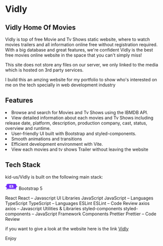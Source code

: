 # Vidly

<h2> Vidly Home Of Movies </h2>

<p> Vidly is top of free Movie and Tv Shows static website, where to watch movies trailers and all information online free without registration required. With a big database and great features, we're confident Vidly is the best free movies online website in the space that you can't simply miss!

This site does not store any files on our server, we only linked to the media which is hosted on 3rd party services. </p>

<p>I build this an amzing website for my portfolio to show who's interested on me on the tech specially in web development industry </p>

<h2> Features</h2>
 <li>Browse and search for Movies and Tv Shows using the IBMDB API.</li> 
 <li>View detailed information about each movies and Tv Shows including release date, platform, description, production company, cast, status, overview and runtime.</li>
 <li>User-friendly UI built with Bootstrap and styled-components.</li>
 <li>Smooth animations and transitions</li>
 <li>Efficient development environment with Vite.</li>
 <li>View each movies and tv shows Trailer without leaving the website</li>

<h2>Tech Stack</h2>
<p>kid-us/Vidly is built on the following main stack:</p>

<p><img src="https://raw.githubusercontent.com/devicons/devicon/master/icons/bootstrap/bootstrap-plain-wordmark.svg" alt="bootstrap" width="40" height="20"/> Bootstrap 5</p>
React React – Javascript UI Libraries
JavaScript JavaScript – Languages
TypeScript TypeScript – Languages
ESLint ESLint – Code Review
axios axios – Javascript Utilities & Libraries
styled-components styled-components – JavaScript Framework Components
Prettier Prettier – Code Review
<p> if you want to give a look at the website here is the link <a href="https://vidly-zeta.vercel.app"> Vidly </a> </p>
<p> Enjoy </p>
